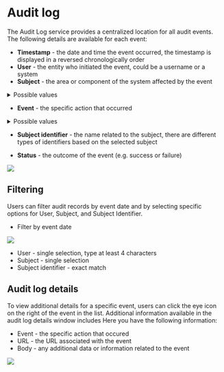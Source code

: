 # Audit log

The Audit Log service provides a centralized location for all audit events. The following details are available for each event:


* **Timestamp** - the date and time the event occurred, the timestamp is displayed in a reversed chronologically order
* **User** - the entity who initiated the event, could be a username or a system
* **Subject** - the area or component of the system affected by the event

<details>
<summary> Possible values </summary>

* Process Instance
* Token
* Task
* Exception
* Process definition
* Node
* Action
* UI Component
* General Settings
* Swimlane
* Swimlane Permissions
* Connector
* Enumeration
* Enumeration Value
* Substitution Tag
* Content Model
* Language
* Source System
* Image
* Font file

</details>

* **Event** - the specific action that occurred

<details>
<summary> Possible values </summary>

* Create
* Update
* Update bulk
* Update state
* Export
* Import
* Delete
* Clone
* Start
* Start with inherit
* Advance
* View
* Expire
* Message Send
* Message Receive
* Notification receive
* Run scheduled action
* Execute action
* Finish
* Dismiss
* Retry
* Abort
* Assign
* Unassign
* Hold
* Unhold


</details>

* **Subject identifier** - the name related to the subject, there are different types of identifiers based on the selected subject

* **Status** - the outcome of the event (e.g. success or failure)


![](https://s3.eu-west-1.amazonaws.com/docx.flowx.ai/platform-deep-dive/audit_log_new.png)

## Filtering

Users can filter audit records by event date and by selecting specific options for User, Subject, and Subject Identifier.

* Filter by event date 

![](https://s3.eu-west-1.amazonaws.com/docx.flowx.ai/platform-deep-dive/audit_filter_by_event.png)

* User - single selection, type at least 4 characters
* Subject - single selection
* Subject identifier - exact match

## Audit log details

To view additional details for a specific event, users can click the eye icon on the right of the event in the list. Additional information available in the audit log details window includes
Here you have the following information:

* Event - the specific action that occured
* URL - the URL associated with the event
* Body - any additional data or information related to the event

![](https://s3.eu-west-1.amazonaws.com/docx.flowx.ai/platform-deep-dive/audit_log_details.png)

